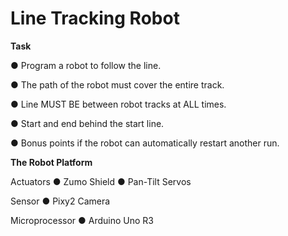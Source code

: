# Line Tracking Robot

**Task**

● Program a robot to follow the line.

● The path of the robot must cover the entire track.

● Line MUST BE between robot tracks at ALL times.

● Start and end behind the start line.

● Bonus points if the robot can automatically restart another run.


**The Robot Platform**

Actuators
● Zumo Shield
● Pan-Tilt Servos

Sensor
● Pixy2 Camera

Microprocessor
● Arduino Uno R3
